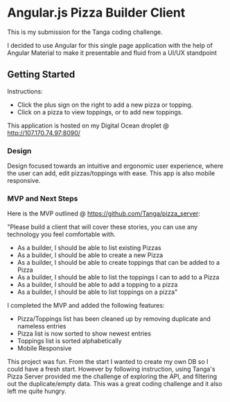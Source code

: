 # Angular.js Pizza Builder Client

This is my submission for the Tanga coding challenge.

I decided to use Angular for this single page application with the help of Angular Material to make it presentable and fluid from a UI/UX standpoint

## Getting Started

Instructions: 
- Click the plus sign on the right to add a new pizza or topping.
- Click on a pizza to view toppings, or to add new toppings.

This application is hosted on my Digital Ocean droplet @  http://107.170.74.97:8090/

### Design

Design focused towards an intuitive and ergonomic user experience, where the user can add, edit pizzas/toppings with ease. This app is also mobile responsive.


### MVP and Next Steps

Here is the MVP outlined @ https://github.com/Tanga/pizza_server:

"Please build a client that will cover these stories, you can use any technology you feel comfortable with.
- As a builder, I should be able to list existing Pizzas
- As a builder, I should be able to create a new Pizza
- As a builder, I should be able to create toppings that can be added to a Pizza
- As a builder, I should be able to list the toppings I can to add to a Pizza
- As a builder, I should be able to add a topping to a pizza
- As a builder, I should be able to list toppings on a pizza"


I completed the MVP and added the following features:
- Pizza/Toppings list has been cleaned up by removing duplicate and nameless entries
- Pizza list is now sorted to show newest entries
- Toppings list is sorted alphabetically
- Mobile Responsive

This project was fun. From the start I wanted to create my own DB so I could have a fresh start. However by following instruction, using Tanga's Pizza Server provided me the challenge of exploring the API, and filtering out the duplicate/empty data. This was a great coding challenge and it also left me quite hungry.
